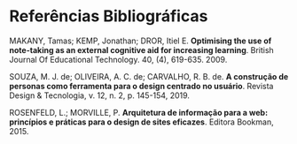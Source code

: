 # Referências Bibliográficas

MAKANY, Tamas; KEMP, Jonathan; DROR, Itiel E. **Optimising the use of note-taking as an external cognitive aid for increasing learning**. British Journal Of Educational Technology. 40, (4), 619-635. 2009.

SOUZA, M. J. de; OLIVEIRA, A. C. de; CARVALHO, R. B. de. **A construção de personas como ferramenta para o design centrado no usuário**. Revista Design & Tecnologia, v. 12, n. 2, p. 145-154, 2019.

ROSENFELD, L.; MORVILLE, P. **Arquitetura de informação para a web: princípios e práticas para o design de sites eficazes**. Editora Bookman, 2015.
